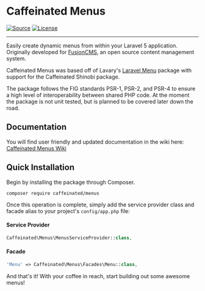 Caffeinated Menus
=================
[![Source](http://img.shields.io/badge/source-caffeinated/menus-blue.svg?style=flat-square)](https://github.com/caffeinated/menus)
[![License](http://img.shields.io/badge/license-MIT-brightgreen.svg?style=flat-square)](https://tldrlegal.com/license/mit-license)

---

Easily create dynamic menus from within your Laravel 5 application. Originally developed for [FusionCMS](https://github.com/fusioncms/fusioncms), an open source content management system.

Caffeinated Menus was based off of Lavary's [Laravel Menu](https://github.com/lavary/laravel-menu) package with support for the Caffeinated Shinobi package.

The package follows the FIG standards PSR-1, PSR-2, and PSR-4 to ensure a high level of interoperability between shared PHP code. At the moment the package is not unit tested, but is planned to be covered later down the road.

Documentation
-------------
You will find user friendly and updated documentation in the wiki here: [Caffeinated Menus Wiki](https://github.com/caffeinated/menus/wiki)

Quick Installation
------------------
Begin by installing the package through Composer.

```
composer require caffeinated/menus
```

Once this operation is complete, simply add the service provider class and facade alias to your project's `config/app.php` file:

#### Service Provider
```php
Caffeinated\Menus\MenusServiceProvider::class,
```

#### Facade
```php
'Menu' => Caffeinated\Menus\Facades\Menu::class,
```

And that's it! With your coffee in reach, start building out some awesome menus!
